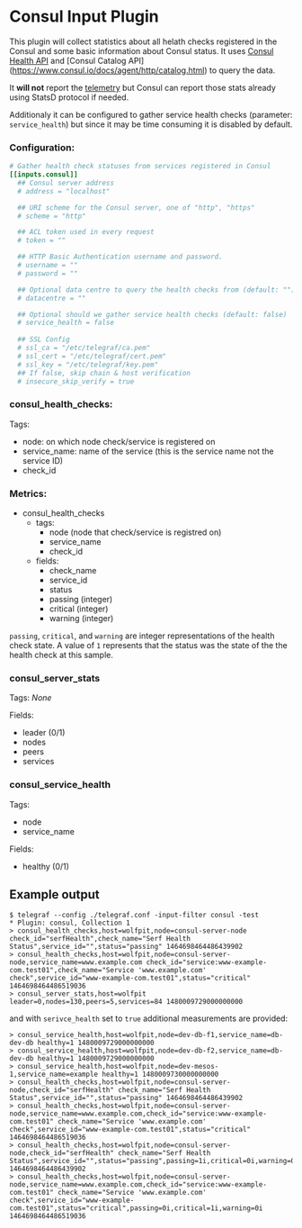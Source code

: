 # Consul Input Plugin

This plugin will collect statistics about all helath checks registered in the Consul and some basic information about Consul status.
It uses [Consul Health API](https://www.consul.io/docs/agent/http/health.html#health_state) and [Consul Catalog API] (https://www.consul.io/docs/agent/http/catalog.html)
to query the data.

It **will not** report the [telemetry](https://www.consul.io/docs/agent/telemetry.html) but Consul can report those stats already using StatsD protocol if needed.

Additionaly it can be configured to gather service health checks (parameter: `service_health`) but since it may be time
consuming it is disabled by default.

### Configuration:

```toml
# Gather health check statuses from services registered in Consul
[[inputs.consul]]
  ## Consul server address
  # address = "localhost"

  ## URI scheme for the Consul server, one of "http", "https"
  # scheme = "http"

  ## ACL token used in every request
  # token = ""

  ## HTTP Basic Authentication username and password.
  # username = ""
  # password = ""

  ## Optional data centre to query the health checks from (default: "")
  # datacentre = ""

  ## Optional should we gather service health checks (default: false)
  # service_health = false
  
  ## SSL Config
  # ssl_ca = "/etc/telegraf/ca.pem"
  # ssl_cert = "/etc/telegraf/cert.pem"
  # ssl_key = "/etc/telegraf/key.pem"
  ## If false, skip chain & host verification
  # insecure_skip_verify = true
```

### consul_health_checks:
Tags:
- node: on which node check/service is registered on
- service_name: name of the service (this is the service name not the service ID)
- check_id

### Metrics:

- consul_health_checks
  - tags:
  	- node (node that check/service is registred on)
  	- service_name
  	- check_id
  - fields:
    - check_name
    - service_id
    - status
    - passing (integer)
    - critical (integer)
    - warning (integer)

`passing`, `critical`, and `warning` are integer representations of the health
check state. A value of `1` represents that the status was the state of the
the health check at this sample.

### consul_server_stats
Tags:
  *None*

Fields:
- leader (0/1)
- nodes
- peers
- services

### consul_service_health
Tags:
- node
- service_name

Fields:
- healthy (0/1)

## Example output
```
$ telegraf --config ./telegraf.conf -input-filter consul -test
* Plugin: consul, Collection 1
> consul_health_checks,host=wolfpit,node=consul-server-node check_id="serfHealth",check_name="Serf Health Status",service_id="",status="passing" 1464698464486439902
> consul_health_checks,host=wolfpit,node=consul-server-node,service_name=www.example.com check_id="service:www-example-com.test01",check_name="Service 'www.example.com' check",service_id="www-example-com.test01",status="critical" 1464698464486519036
> consul_server_stats,host=wolfpit leader=0,nodes=130,peers=5,services=84 1480009729000000000
```

and with `serivce_health` set to `true` additional measurements are provided:

```
> consul_service_health,host=wolfpit,node=dev-db-f1,service_name=db-dev-db healthy=1 1480009729000000000
> consul_service_health,host=wolfpit,node=dev-db-f2,service_name=db-dev-db healthy=1 1480009729000000000
> consul_service_health,host=wolfpit,node=dev-mesos-1,service_name=example healthy=1 1480009730000000000
> consul_health_checks,host=wolfpit,node=consul-server-node,check_id="serfHealth" check_name="Serf Health Status",service_id="",status="passing" 1464698464486439902
> consul_health_checks,host=wolfpit,node=consul-server-node,service_name=www.example.com,check_id="service:www-example-com.test01" check_name="Service 'www.example.com' check",service_id="www-example-com.test01",status="critical" 1464698464486519036
> consul_health_checks,host=wolfpit,node=consul-server-node,check_id="serfHealth" check_name="Serf Health Status",service_id="",status="passing",passing=1i,critical=0i,warning=0i 1464698464486439902
> consul_health_checks,host=wolfpit,node=consul-server-node,service_name=www.example.com,check_id="service:www-example-com.test01" check_name="Service 'www.example.com' check",service_id="www-example-com.test01",status="critical",passing=0i,critical=1i,warning=0i 1464698464486519036
```
